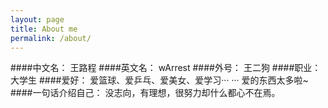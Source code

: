 ```yaml
---
layout: page
title: About me
permalink: /about/
---
```


####中文名：
王路程
####英文名：
wArrest
####外号：
王二狗
####职业：
大学生
####爱好：
爱篮球、爱乒乓、爱美女、爱学习··· ··· 爱的东西太多啦~
####一句话介绍自己：
没志向，有理想，很努力却什么都心不在焉。
